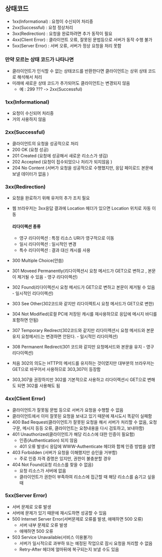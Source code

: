 ## 상태코드

- 1xx(Informational) : 요청이 수신되어 처리중
- 2xx(Successful) : 요청 정상처리
- 3xx(Redirection) : 요청을 완료하려면 추가 동작이 필요
- 4xx(Client Error) : 클라이언트 오류, 잘못된 문법등으로 서버가 동작 수행 불가
- 5xx(Server Error) : 서버 오류, 서버가 정상 요청을 처리 못함

### 만약 모르는 상태 코드가 나타나면

- 클라이언트가 인식할 수 없는 상태코드를 반환한다면 클라이언트는 상위 상태 코드로 해석해서 처리
- 미래에 새로운 상태 코드가 추가되어도 클라이언트는 변경되지 않음
  - 예 : 299 ??? -> 2xx(Successful)

### 1xx(Informational)

- 요청이 수신되어 처리중
- 거의 사용하지 않음

### 2xx(Successful)

- 클라이언트의 요청을 성공적으로 처리
- 200 OK (요청 성공)
- 201 Created (요청에 성공해서 새로운 리소스가 생김)
- 202 Accepted (요청이 접수되었으나 처리가 되지않음 )
- 204 No Content (서버가 요청을 성공적으로 수행했지만, 응답 페이로드 본문에 보낼 데이터가 없음 )

### 3xx(Redirection)

- 요청을 완료하기 위해 유저의 추가 조치 필요
- 웹 브라우저는 3xx응답 결과에 Location 헤더가 있으면 Location 위치로 자동 이동

  #### 리다이렉션 종류

  - 영구 리다이렉션 : 특정 리소스 URI가 영구적으로 이동
  - 일시 리다이렉션 : 일시적인 변경
  - 특수 리다이렉션 : 결과 대신 캐시를 사용

- 300 Multiple Choice(안씀)
- 301 Moveed Permanently(리다이렉션시 요청 메서드가 GET으로 변하고 , 본문이 제거될 수 있음 - 영구 리다이렉션)
- 302 Found(리다이렉션시 요청 메서드가 GET으로 변하고 본문이 제거될 수 있음 - 일시적인 리다이렉션)
- 303 See Other(302코드와 같지만 리다이렉트시 요청 메서드가 GET으로 변한)
- 304 Not Modified(로컬 PC에 저장된 캐시를 재사용하므로 응답에 메시지 바디를 포함하면 안됨)
- 307 Temporary Redirect(302코드와 같지만 리다이렉션시 요청 메서드와 본문유지 요청메서드는 변경하면 안된다. - 일시적인 리다이렉션)
- 308 Permanent Redirect(301 코드와 같지만 요청메서드와 본문을 유지 - 영구 리다이렉션)
- 처음 302의 의도는 HTTP의 메서드를 유지하는 것이였지만 대부분의 브라우저는 GET으로 바꾸어서 사용하므로 303,307이 등장함
- 303,307을 권장하지만 302를 기본적으로 사용하고 리다이렉션시 GET으로 변해도 되면 302를 사용해도 됨

### 4xx(Client Error)

- 클라이언트가 잘못됨 문법 등으로 서버가 요청을 수행할 수 없음
- 클라이언트에서 이미 잘못된 요청을 보내고 있기 때문에 재시도시 똑같이 실패함
- 400 Bad Request(클라이언트가 잘못된 요청을 해서 서버가 처리할 수 없음, 요청구문, 메시지 등등 오류, 클라이언트는 요청내용을 다시 검토하고, 보내야함)
- 401 Unauthorized(클라이언트가 해당 리소스에 대한 인증이 필요함)
  - 인증(Authentication) 되지 않음
  - 401 오류 발생시 응답에 WWW-Authenticate 헤더와 함께 인증 방법을 설명
- 403 Forbidden (서버가 요청을 이해했지만 승인을 거부함)
  - 주로 인증 자격 증명은 있지만, 권한이 불충분할 경우
- 404 Not Found(요청 리소스를 찾을 수 없음)
  - 요청 리소스가 서버에 없음
  - 클라이언트가 권한이 부족하여 리소스에 접근할 때 해당 리소스를 숨기고 싶을 때

### 5xx(Server Error)

- 서버 문제로 오류 발생
- 서버에 문제가 있기 때문에 재시도하면 성공할 수 있음
- 500 Internet Server Error(서버문제로 오류를 발생, 애매하면 500 오류)
  - 서버 내부 문제로 오류 발생
  - 애매하면 500 오류
- 503 Service Unavailable(서비스 이용불가)
  - 서버가 일시적으로 과부하 또는 예정된 작업으로 잠시 요청을 처리할 수 없음
  - Retry-After 헤더에 얼마뒤에 복구되는지 보낼 수도 있음
